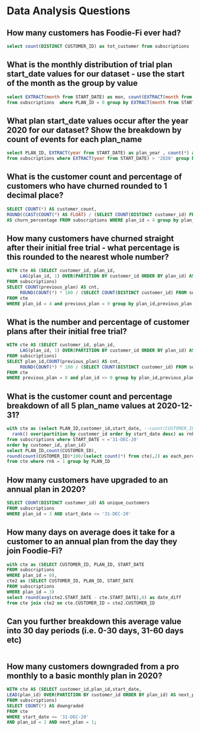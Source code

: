 <h1>Data Analysis Questions</h3>

  ## How many customers has Foodie-Fi ever had?
  ```sql
  select count(DISTINCT CUSTOMER_ID) as tot_customer from subscriptions
  ```
  ## What is the monthly distribution of trial plan start_date values for our dataset - use the start of the month as the group by value
  ```sql
 select EXTRACT(month from START_DATE) as mon, count(EXTRACT(month from START_DATE)) as Mon 
 from subscriptions  where PLAN_ID = 0 group by EXTRACT(month from START_DATE) order by EXTRACT(month from START_DATE)
  ```
  ## What plan start_date values occur after the year 2020 for our dataset? Show the breakdown by count of events for each plan_name
  ```sql
select PLAN_ID, EXTRACT(year from START_DATE) as plan_year , count(*) as plan_year_cnt 
from subscriptions where EXTRACT(year from START_DATE) > '2020' group by PLAN_ID, EXTRACT(year from START_DATE)
  ```
  ## What is the customer count and percentage of customers who have churned rounded to 1 decimal place?
  ```sql
SELECT COUNT(*) AS customer_count,
ROUND((CAST(COUNT(*) AS FLOAT) / (SELECT COUNT(DISTINCT customer_id) FROM  subscriptions)) * 100, 1)
AS churn_percentage FROM subscriptions WHERE plan_id = 4 group by plan_id;
  ```
  ## How many customers have churned straight after their initial free trial - what percentage is this rounded to the nearest whole number?
  ```sql
WITH cte AS (SELECT customer_id, plan_id, 
       LAG(plan_id, 1) OVER(PARTITION BY customer_id ORDER BY plan_id) AS previous_plan
FROM subscriptions)
SELECT COUNT(previous_plan) AS cnt, 
	   ROUND(COUNT(*) * 100 / (SELECT COUNT(DISTINCT customer_id) FROM subscriptions), 0) AS percentage
FROM cte
WHERE plan_id = 4 and previous_plan = 0 group by plan_id,previous_plan ;
  ```
  ## What is the number and percentage of customer plans after their initial free trial?
  ```sql
 WITH cte AS (SELECT customer_id, plan_id, 
       LAG(plan_id, 1) OVER(PARTITION BY customer_id ORDER BY plan_id) AS previous_plan
FROM subscriptions)
SELECT plan_id,COUNT(previous_plan) AS cnt, 
	   ROUND(COUNT(*) * 100 / (SELECT COUNT(DISTINCT customer_id) FROM subscriptions), 2) AS percentage
FROM cte
WHERE previous_plan = 0 and plan_id <> 0 group by plan_id,previous_plan order by plan_id ;
  ```
  ## What is the customer count and percentage breakdown of all 5 plan_name values at 2020-12-31?
  ```sql
with cte as (select PLAN_ID,customer_id,start_date, --count(CUSTOMER_ID), --round(count(CUSTOMER_ID)*100/(select count(*) from subscriptions),2) as each_percent
    rank() over(partition by customer_id order by start_date desc) as rnk
from subscriptions where START_DATE < ='31-DEC-20' 
order by customer_id, plan_id)
select PLAN_ID,count(CUSTOMER_ID),
round(count(CUSTOMER_ID)*100/(select count(*) from cte),2) as each_percent    
from cte where rnk = 1 group by PLAN_ID 
  ```
  ## How many customers have upgraded to an annual plan in 2020?
  ```sql
SELECT COUNT(DISTINCT customer_id) AS unique_customers
FROM subscriptions
WHERE plan_id = 3 AND start_date <= '31-DEC-20'
  ```
  ## How many days on average does it take for a customer to an annual plan from the day they join Foodie-Fi?
  ```sql
with cte as (SELECT CUSTOMER_ID, PLAN_ID, START_DATE 
FROM subscriptions
WHERE plan_id = 0),
cte2 as (SELECT CUSTOMER_ID, PLAN_ID, START_DATE 
FROM subscriptions
WHERE plan_id = 3)
select round(avg(cte2.START_DATE - cte.START_DATE),0) as date_diff
from cte join cte2 on cte.CUSTOMER_ID = cte2.CUSTOMER_ID 
  ```
  ## Can you further breakdown this average value into 30 day periods (i.e. 0-30 days, 31-60 days etc)
  ```sql
  ```
  ## How many customers downgraded from a pro monthly to a basic monthly plan in 2020?
  ```sql
WITH cte AS (SELECT customer_id,plan_id,start_date,
LEAD(plan_id) OVER(PARTITION BY customer_id ORDER BY plan_id) AS next_plan
FROM subscriptions)
SELECT COUNT(*) AS downgraded
FROM cte
WHERE start_date <= '31-DEC-20'
AND plan_id = 2 AND next_plan = 1;
  ```
